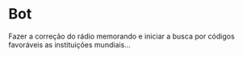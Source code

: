 # Bot
Fazer a correção do rádio memorando e iniciar a busca por códigos favoráveis as instituições mundiais...
